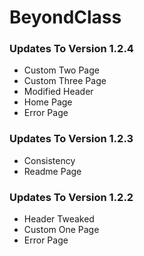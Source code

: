 # BeyondClass
### Updates To Version 1.2.4
* Custom Two Page
* Custom Three Page
* Modified Header
* Home Page
* Error Page

### Updates To Version 1.2.3
* Consistency
* Readme Page

### Updates To Version 1.2.2

* Header Tweaked
* Custom One Page
* Error Page